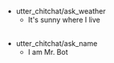 ##
* utter_chitchat/ask_weather
    - It's sunny where I live
    
##
* utter_chitchat/ask_name
    - I am Mr. Bot
